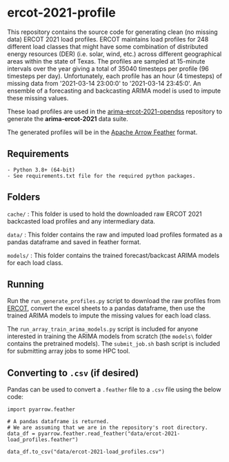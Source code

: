 # **ercot-2021-profile**

This repository contains the source code for generating clean (no missing data) ERCOT 2021 load profiles. ERCOT maintains load profiles for 248 different load classes that might have some combination of distributed energy resources (DER) (i.e. solar, wind, etc.) across different geographical areas within the state of Texas. The profiles are sampled at 15-minute intervals over the year giving a total of 35040 timesteps per profile (96 timesteps per day). Unfortunately, each profile has an hour (4 timesteps) of missing data from '2021-03-14 23:00:0' to '2021-03-14 23:45:0'. An ensemble of a forecasting and backcasting ARIMA model is used to impute these missing values.

These load profiles are used in the [arima-ercot-2021-opendss](https://github.com/msk-5s/arima-ercot-2021-opendss) repository to generate the **arima-ercot-2021** data suite.

The generated profiles will be in the [Apache Arrow Feather](https://arrow.apache.org/docs/python/feather.html) format.

## Requirements
    - Python 3.8+ (64-bit)
    - See requirements.txt file for the required python packages.

## Folders
`cache/`
: This folder is used to hold the downloaded raw ERCOT 2021 backcasted load profiles and any intermediary data.

`data/`
: This folder contains the raw and imputed load profiles formated as a pandas dataframe and saved in feather format.

`models/`
: This folder contains the trained forecast/backcast ARIMA models for each load class.

## Running
Run the `run_generate_profiles.py` script to download the raw profiles from [ERCOT](https://www.ercot.com/mktinfo/loadprofile/alp), convert the excel sheets to a pandas dataframe, then use the trained ARIMA models to impute the missing values for each load class. 

The `run_array_train_arima_models.py` script is included for anyone interested in training the ARIMA models from scratch (the `models\` folder contains the pretrained models). The `submit_job.sh` bash script is included for submitting array jobs to some HPC tool.

## Converting to `.csv` (if desired)
Pandas can be used to convert a `.feather` file to a `.csv` file using the below code:
```
import pyarrow.feather

# A pandas dataframe is returned.
# We are assuming that we are in the repository's root directory.
data_df = pyarrow.feather.read_feather("data/ercot-2021-load_profiles.feather")

data_df.to_csv("data/ercot-2021-load_profiles.csv")
```
